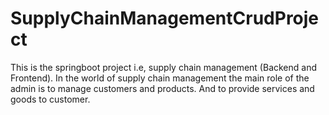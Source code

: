 # SupplyChainManagementCrudProject
This is the springboot project i.e, supply chain management (Backend and Frontend). In the world of supply chain management the main role of the admin is to manage customers and products. And to provide services and goods to customer.
